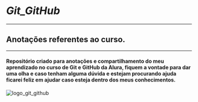 # ***Git_GitHub***
-----------------
## Anotações referentes ao curso.
-----------------
#### Repositório criado para anotações e compartilhamento do meu aprendizado no curso de Git e GitHub da Alura, fiquem a vontade para dar uma olha e caso tenham alguma dúvida e estejam procurando ajuda ficarei feliz em ajudar caso esteja dentro dos meus conhecimentos.

![logo_git_github](https://user-images.githubusercontent.com/59417347/230743537-674824bd-9247-443b-be36-3585bd48adcf.jpg)
